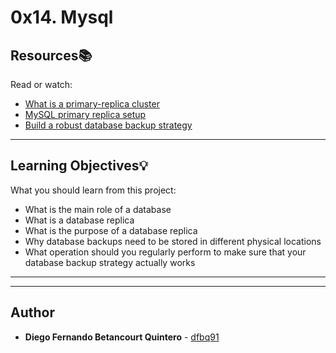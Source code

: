 # 0x14. Mysql

## Resources:books:
Read or watch:
* [What is a primary-replica cluster](https://intranet.hbtn.io/rltoken/yI-YnEyAx2mO5qqmbrCTbw)
* [MySQL primary replica setup](https://intranet.hbtn.io/rltoken/M2mXERIEQA7w0Pkj85nTNw)
* [Build a robust database backup strategy](https://intranet.hbtn.io/rltoken/7C7YTJOU2iR_kZDQLPhl1A)

---
## Learning Objectives:bulb:
What you should learn from this project:

* What is the main role of a database
* What is a database replica
* What is the purpose of a database replica
* Why database backups need to be stored in different physical locations
* What operation should you regularly perform to make sure that your database backup strategy actually works

---
---

## Author
* **Diego Fernando Betancourt Quintero** - [dfbq91](https://github.com/dfbq91/)